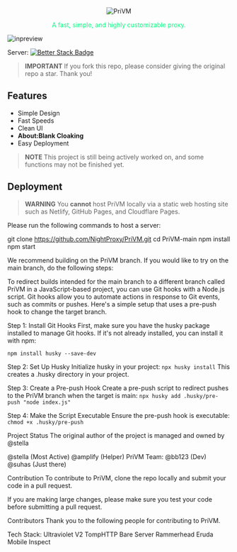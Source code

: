 <div align="center">
  <img src="https://i.imgur.com/4jaFpJz.png](https://ufile.io/3coy4hnb)" alt="PriVM"/>
  <p style="color: #00FF7F">A fast, simple, and highly customizable proxy.</p>
</div>

![inpreview](https://i.imgur.com/DOc2Y4J.png)

Server: [![Better Stack Badge](https://uptime.betterstack.com/status-badges/v2/monitor/1669d.svg)](https://uptime.betterstack.com/?utm_source=status_badge)

> **IMPORTANT**
> If you fork this repo, please consider giving the original repo a star. Thank you!

## Features

- Simple Design
- Fast Speeds
- Clean UI
- **About:Blank Cloaking**
- Easy Deployment

> **NOTE**
> This project is still being actively worked on, and some functions may not be finished yet.

## Deployment

> **WARNING**
> You **cannot** host PriVM locally via a static web hosting site such as Netlify, GitHub Pages, and Cloudflare Pages.

Please run the following commands to host a server:

git clone https://github.com/NightProxy/PriVM.git
cd PriVM-main
npm install
npm start

We recommend building on the PriVM branch. If you would like to try on the main branch, do the following steps:

To redirect builds intended for the main branch to a different branch called PriVM in a JavaScript-based project, you can use Git hooks with a Node.js script. Git hooks allow you to automate actions in response to Git events, such as commits or pushes. Here's a simple setup that uses a pre-push hook to change the target branch.

Step 1: Install Git Hooks
First, make sure you have the husky package installed to manage Git hooks. If it's not already installed, you can install it with npm:

```npm install husky --save-dev```

Step 2: Set Up Husky
Initialize husky in your project:
```npx husky install```
This creates a .husky directory in your project.

Step 3: Create a Pre-push Hook
Create a pre-push script to redirect pushes to the PriVM branch when the target is main:
```npx husky add .husky/pre-push "node index.js"```

Step 4: Make the Script Executable
Ensure the pre-push hook is executable:
```chmod +x .husky/pre-push```





Project Status
The original author of the project is managed and owned by @stella

@stella (Most Active)
@amplify (Helper)
PriVM Team:
@bb123 (Dev)
@suhas (Just there)

Contribution
To contribute to PriVM, clone the repo locally and submit your code in a pull request.

If you are making large changes, please make sure you test your code before submitting a pull request.

Contributors
Thank you to the following people for contributing to PriVM.


Tech Stack:
Ultraviolet V2
TompHTTP Bare Server
Rammerhead
Eruda Mobile Inspect

